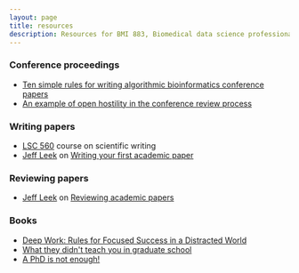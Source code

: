 ```yaml
---
layout: page
title: resources
description: Resources for BMI 883, Biomedical data science professional skills
---
```


### Conference proceedings

- [Ten simple rules for writing algorithmic bioinformatics conference papers](https://doi.org/10.1371/journal.pcbi.1007742)
- [An example of open hostility in the conference review process](https://openreview.net/forum?id=ry_WPG-A-)

### Writing papers

- [LSC 560](https://guide.wisc.edu/courses/lsc/) course on scientific
  writing
- [Jeff Leek](http://jtleek.com) on [Writing your first academic paper](https://github.com/jtleek/firstpaper)


### Reviewing papers

- [Jeff Leek](http://jtleek.com) on [Reviewing academic papers](https://github.com/jtleek/reviews)


### Books

- [Deep Work: Rules for Focused Success in a Distracted World](https://smile.amazon.com/gp/product/1455586692?ie=UTF8&tag=7210-20)
- [What they didn't teach you in graduate
  school](https://smile.amazon.com/gp/product/1579226442?ie=UTF8&tag=7210-20)
- [A PhD is not enough!](https://smile.amazon.com/gp/product/1598816905?ie=UTF8&tag=7210-20)
